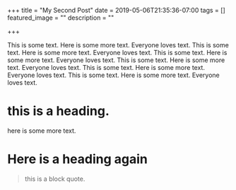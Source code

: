 +++
title =  "My Second Post"
date = 2019-05-06T21:35:36-07:00
tags = []
featured_image = ""
description = ""

+++

This is some text. Here is some more text. Everyone loves text. This is some text. Here is some more text. Everyone loves text.  This is some text. Here is some more text. Everyone loves text.  This is some text. Here is some more text. Everyone loves text. This is some text. Here is some more text. Everyone loves text. This is some text. Here is some more text. Everyone loves text. 

# this is a heading.

here is some more text.

# Here is a heading again

> this is a block quote.